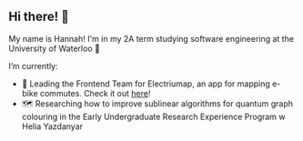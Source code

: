 ## Hi there! 🌌

My name is Hannah! I'm in my 2A term studying software engineering at the University of Waterloo 🌱

I’m currently:
- 🔭 Leading the Frontend Team for Electriumap, an app for mapping e-bike commutes. Check it out [here](https://github.com/Electrium-Mobility/electriumap)!
- 🗺️ Researching how to improve sublinear algorithms for quantum graph colouring in the Early Undergraduate Research Experience Program w Helia Yazdanyar
<!--
**hannahwiens/hannahwiens** is a ✨ _special_ ✨ repository because its `README.md` (this file) appears on your GitHub profile.

Here are some ideas to get you started:

- 🔭 I’m currently working on ...
- 🌱 I’m currently learning ...
- 👯 I’m looking to collaborate on ...
- 🤔 I’m looking for help with ...
- 💬 Ask me about ...
- 📫 How to reach me: ...
- 😄 Pronouns: ...
- ⚡ Fun fact: ...
-->
